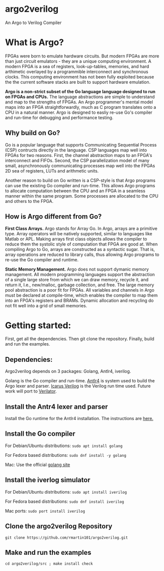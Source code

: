 # argo2verilog
An Argo to Verilog Compiler

# What is Argo?

FPGAs were born to emulate hardware circuits. But modern FPGAs are more than just circuit emulators - they are a unique computing environment. A modern FPGA is a sea of registers, look-up-tables, memories, and hard arthimetic overlayed by a programmible interconnect and synchronous clocks. This computing environment has not been fully exploited because the the current software stacks are built to support hardware emulation. 

**Argo is a non-strict subset of the Go language language designed to run on FPGAs and CPUs.** The language abstractions are simple to understand and map to the strengths of FPGAs. An Argo programmer's mental model maps into an FPGA straightforwardly, much as C program translates onto a CPU in a natural manner. Argo is designed to easliy re-use Go's compiler and run-time for debugging and performance testing. 

## Why build on Go?

Go is a popular language that supports Communicating Sequential Process (CSP) contructs directly in the language. CSP languages map well into FPGAs for two reasons. First, the channel abstraction maps to an FPGA's interconnect and FIFOs. Second, the CSP parallelization model of many small, asynchronously communicating processes map well into the FPGAs 2D sea of registers, LUTs and arithmetic units. 

Another reason to build on Go written is a CSP-style is that Argo programs can use the existing Go compiler and run-time. This allows Argo programs to allocate computation between the CPU and an FPGA in a seamless manner within the same program. Some processes are allocated to the CPU and others to the FPGA. 

## How is Argo different from Go?

**First Class Arrays.** Argo stands for Array Go. In Argo, arrays are a primitive type. Array operators will be natively supported, similar to languages like Matlab or APL. Making arrays first class objects allows the compiler to reduce them the systolic style of computation that FPGA are good at. When compiling Argo to Go, arrays are constructed as a syntactic sugar. That is, array operations are reduced to library calls, thus allowing Argo programs to re-use the Go compiler and runtime. 

**Static Memory Management.** Argo does not support dymanic memory management. All modern programming languages support the abstraction of a single large store from which we can draw memory, recycle it, and return it, I.e., new/malloc, garbage collection, and free. The large memory pool abstraction is a poor fit for FPGAs. All variables and channels in Argo must be declared at compile-time, which enables the compiler to map them into an FPGA's registers and BRAMs. Dynamic allocation and recycling do not fit well into a grid of small memories. 

# Getting started:

First, get all the dependencies. Then git clone the repository. Finally, build and run the examples. 

## Dependencies: 

Argo2verilog depends on 3 packages: Golang, Antlr4, iverilog. 

Golang is the Go compiler and run-time. [Antlr4](https://www.antlr.org/) is system used to build the Argo lexer and parser. [Icarus Verilog](http://iverilog.icarus.com/) is the Verilog run time used. Future work will port to [Verilator](https://www.veripool.org/wiki/verilator).

## Install the Antr4 lexer and parser 

Install the Go runtime for the Antlr4 installation. The instructions are [here.](https://github.com/antlr/antlr4/blob/master/doc/go-target.md) 

## Install the Go compiler

For Debian/Ubuntu distributions: `sudo apt install golang`

For Fedora based distributions: `sudo dnf install -y golang`

Mac: Use the official [golang site](https://golang.org/doc/install) 


## Install the iverlog simulator 

For Debian/Ubuntu distributions: `sudo apt install iverilog `

For Fedora based distributions: `sudo dnf install iverilog`

Mac ports: `sudo port install iverilog`

## Clone the argo2verilog Repository 

`git clone https://github.com/rmartin101/argo2verilog.git`

## Make and run the examples 

`cd argo2verilog/src ; make install check `


















